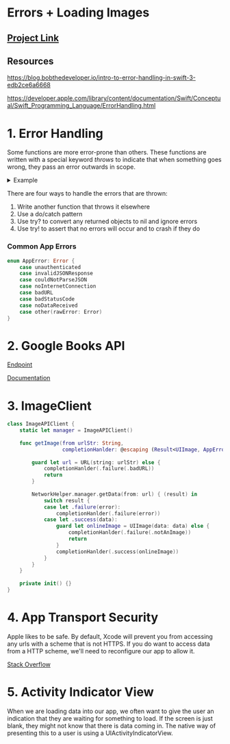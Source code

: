 # Errors + Loading Images

## [Project Link](https://github.com/C4Q/AC-iOS-BooksFromOnlineWithImages)

## Resources
https://blog.bobthedeveloper.io/intro-to-error-handling-in-swift-3-edb2ce6a6668

https://developer.apple.com/library/content/documentation/Swift/Conceptual/Swift_Programming_Language/ErrorHandling.html
# 1. Error Handling

Some functions are more error-prone than others.  These functions are written with a special keyword *throws* to indicate that when something goes wrong, they pass an error outwards in scope.

<details>
<summary>Example</summary>

```
var itemsDict = ["Chips": 4, "Soda": 2, "Pretzels": 9, "Gum": 14]
var money: Double = 3

enum PaymentError: Error {
    case insufficientFunds
    case itemSoldOut
    case itemNotAvailable
}

func buyItem(named str: String) throws {
    guard money >= 1 else {
        throw PaymentError.insufficientFunds
    }
    guard let remainingItems = itemsDict[str] else {
        throw PaymentError.itemNotAvailable
    }
    guard remainingItems > 0 else {
        throw PaymentError.itemSoldOut
    }
    itemsDict[str] = remainingItems - 1
    money -= 1
}
```
</details>

There are four ways to handle the errors that are thrown:

1. Write another function that throws it elsewhere
2. Use a do/catch pattern
3. Use try? to convert any returned objects to nil and ignore errors
4. Use try! to assert that no errors will occur and to crash if they do

### Common App Errors

```swift
enum AppError: Error {
    case unauthenticated
    case invalidJSONResponse
    case couldNotParseJSON
    case noInternetConnection
    case badURL
    case badStatusCode
    case noDataReceived
    case other(rawError: Error)
}
```

# 2. Google Books API

[Endpoint](https://www.googleapis.com/books/v1/volumes?q=Pratchett)

[Documentation](https://developers.google.com/books/docs/v1/using)

# 3. ImageClient

```swift
class ImageAPIClient {
    static let manager = ImageAPIClient()
    
    func getImage(from urlStr: String,
                  completionHanlder: @escaping (Result<UIImage, AppError>) -> Void) {
        
        guard let url = URL(string: urlStr) else {
            completionHanlder(.failure(.badURL))
            return
        }
        
        NetworkHelper.manager.getData(from: url) { (result) in
            switch result {
            case let .failure(error):
                completionHanlder(.failure(error))
            case let .success(data):
                guard let onlineImage = UIImage(data: data) else {
                    completionHanlder(.failure(.notAnImage))
                    return
                }
                completionHanlder(.success(onlineImage))                
            }
        }
    }
    
    private init() {}
}
```

# 4. App Transport Security

Apple likes to be safe.  By default, Xcode will prevent you from accessing any urls with a scheme that is not HTTPS.  If you do want to access data from a HTTP scheme, we'll need to reconfigure our app to allow it.

[Stack Overflow](https://stackoverflow.com/questions/31254725/transport-security-has-blocked-a-cleartext-http)

# 5. Activity Indicator View

When we are loading data into our app, we often want to give the user an indication that they are waiting for something to load.  If the screen is just blank, they might not know that there is data coming in.  The native way of presenting this to a user is using a UIActivityIndicatorView.  
